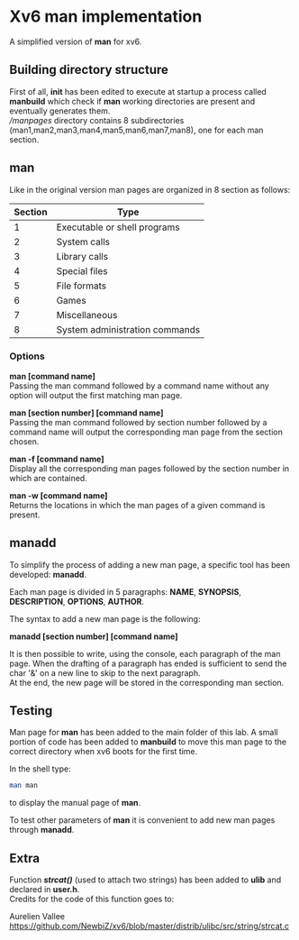 # Xv6 man implementation  
A simplified version of **man** for xv6.

## Building directory structure  
First of all, **init** has been edited to execute at startup a process called **manbuild** which check if **man** working directories are present and eventually generates them.  
*/manpages* directory contains 8 subdirectories (man1,man2,man3,man4,man5,man6,man7,man8), one for each man section.

## man

Like in the original version man pages are organized in 8 section as follows:

| Section | Type |
| ------ | ------ |
| 1 | Executable or shell programs |
| 2 | System calls |
| 3 | Library calls |
| 4 | Special files |
| 5 | File formats |
| 6 | Games |
| 7 | Miscellaneous |
| 8 | System administration commands |


### Options  
**man [command name]**   
Passing the man command followed by a command name without any option will output the first matching man page.

**man [section number] [command name]**  
Passing the man command followed by section number followed by a command name will output the corresponding man page from the section chosen.

**man -f [command name]**  
Display all the corresponding man pages followed by the section number in which are contained.

**man -w [command name]**  
Returns the locations in which the man pages of a given command is present.

## manadd

To simplify the process of adding a new man page, a specific tool has been developed: **manadd**.

Each man page is divided in 5 paragraphs: **NAME**, **SYNOPSIS**, **DESCRIPTION**, **OPTIONS**, **AUTHOR**.

The syntax to add a new man page is the following:

**manadd [section number] [command name]**

It is then possible to write, using the console, each paragraph of the man page. When the drafting of a paragraph has ended is sufficient to send the char '&' on a new line to skip to the next paragraph.   
At the end, the new page will be stored in the corresponding man section.

## Testing

Man page for **man** has been added to the main folder of this lab. A small portion of code has been added to **manbuild** to move this man page to the correct directory when xv6 boots for the first time.

In the shell type:

```bash
man man
```

to display the manual page of **man**.  

To test other parameters of **man** it is convenient to add new man pages through **manadd**.

## Extra

Function ***strcat()*** (used to attach two strings) has been added to **ulib** and declared in **user.h**.  
Credits for the code of this function goes to: 

Aurelien Vallee
https://github.com/NewbiZ/xv6/blob/master/distrib/ulibc/src/string/strcat.c

